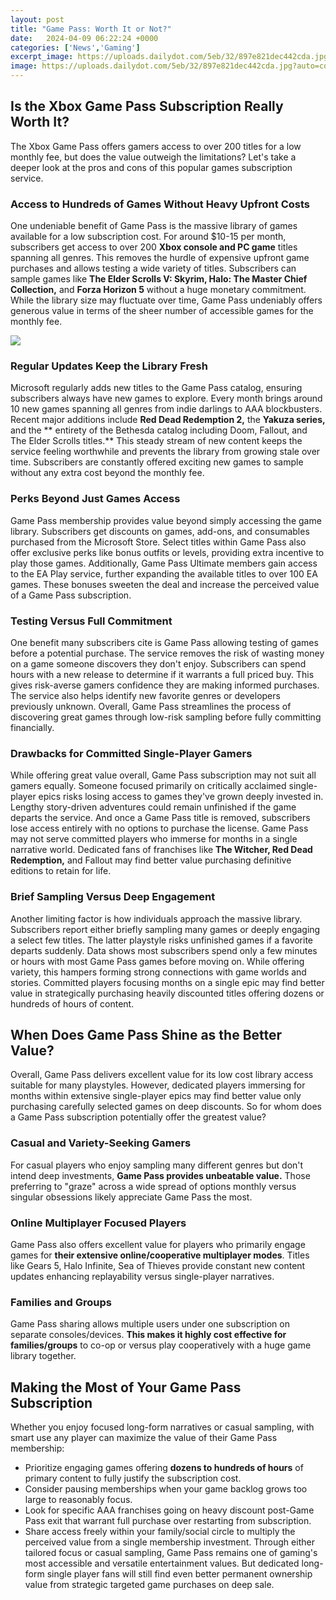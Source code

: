 ```yaml
---
layout: post
title: "Game Pass: Worth It or Not?"
date:   2024-04-09 06:22:24 +0000
categories: ['News','Gaming']
excerpt_image: https://uploads.dailydot.com/5eb/32/897e821dec442cda.jpg?auto=compress&amp;fm=pjpg
image: https://uploads.dailydot.com/5eb/32/897e821dec442cda.jpg?auto=compress&amp;fm=pjpg
---
```


## Is the Xbox Game Pass Subscription Really Worth It?
The Xbox Game Pass offers gamers access to over 200 titles for a low monthly fee, but does the value outweigh the limitations? Let's take a deeper look at the pros and cons of this popular games subscription service.
### **Access to Hundreds of Games Without Heavy Upfront Costs** 
One undeniable benefit of Game Pass is the massive library of games available for a low subscription cost. For around $10-15 per month, subscribers get access to over 200 **Xbox console and PC game** titles spanning all genres. This removes the hurdle of expensive upfront game purchases and allows testing a wide variety of titles. Subscribers can sample games like **The Elder Scrolls V: Skyrim, Halo: The Master Chief Collection,** and **Forza Horizon 5** without a huge monetary commitment. While the library size may fluctuate over time, Game Pass undeniably offers generous value in terms of the sheer number of accessible games for the monthly fee.

![](https://i.ytimg.com/vi/cNQSlWU8ZIk/maxresdefault.jpg)
### **Regular Updates Keep the Library Fresh**
Microsoft regularly adds new titles to the Game Pass catalog, ensuring subscribers always have new games to explore. Every month brings around 10 new games spanning all genres from indie darlings to AAA blockbusters. Recent major additions include **Red Dead Redemption 2,** the **Yakuza series,** and the ** entirety of the Bethesda catalog including Doom, Fallout, and The Elder Scrolls titles.** This steady stream of new content keeps the service feeling worthwhile and prevents the library from growing stale over time. Subscribers are constantly offered exciting new games to sample without any extra cost beyond the monthly fee.
### **Perks Beyond Just Games Access** 
Game Pass membership provides value beyond simply accessing the game library. Subscribers get discounts on games, add-ons, and consumables purchased from the Microsoft Store. Select titles within Game Pass also offer exclusive perks like bonus outfits or levels, providing extra incentive to play those games. Additionally, Game Pass Ultimate members gain access to the EA Play service, further expanding the available titles to over 100 EA games. These bonuses sweeten the deal and increase the perceived value of a Game Pass subscription. 
### **Testing Versus Full Commitment**
One benefit many subscribers cite is Game Pass allowing testing of games before a potential purchase. The service removes the risk of wasting money on a game someone discovers they don't enjoy. Subscribers can spend hours with a new release to determine if it warrants a full priced buy. This gives risk-averse gamers confidence they are making informed purchases. The service also helps identify new favorite genres or developers previously unknown. Overall, Game Pass streamlines the process of discovering great games through low-risk sampling before fully committing financially.
### **Drawbacks for Committed Single-Player Gamers** 
While offering great value overall, Game Pass subscription may not suit all gamers equally. Someone focused primarily on critically acclaimed single-player epics risks losing access to games they've grown deeply invested in. Lengthy story-driven adventures could remain unfinished if the game departs the service. And once a Game Pass title is removed, subscribers lose access entirely with no options to purchase the license. Game Pass may not serve committed players who immerse for months in a single narrative world. Dedicated fans of franchises like **The Witcher, Red Dead Redemption,** and Fallout may find better value purchasing definitive editions to retain for life. 
### **Brief Sampling Versus Deep Engagement** 
Another limiting factor is how individuals approach the massive library. Subscribers report either briefly sampling many games or deeply engaging a select few titles. The latter playstyle risks unfinished games if a favorite departs suddenly. Data shows most subscribers spend only a few minutes or hours with most Game Pass games before moving on. While offering variety, this hampers forming strong connections with game worlds and stories. Committed players focusing months on a single epic may find better value in strategically purchasing heavily discounted titles offering dozens or hundreds of hours of content.
## When Does Game Pass Shine as the Better Value?
Overall, Game Pass delivers excellent value for its low cost library access suitable for many playstyles. However, dedicated players immersing for months within extensive single-player epics may find better value only purchasing carefully selected games on deep discounts. So for whom does a Game Pass subscription potentially offer the greatest value?
### **Casual and Variety-Seeking Gamers** 
For casual players who enjoy sampling many different genres but don't intend deep investments, **Game Pass provides unbeatable value.** Those preferring to "graze" across a wide spread of options monthly versus singular obsessions likely appreciate Game Pass the most.
### **Online Multiplayer Focused Players** 
Game Pass also offers excellent value for players who primarily engage games for **their extensive online/cooperative multiplayer modes**. Titles like Gears 5, Halo Infinite, Sea of Thieves provide constant new content updates enhancing replayability versus single-player narratives. 
### **Families and Groups** 
Game Pass sharing allows multiple users under one subscription on separate consoles/devices. **This makes it highly cost effective for families/groups** to co-op or versus play cooperatively with a huge game library together. 
## Making the Most of Your Game Pass Subscription 
Whether you enjoy focused long-form narratives or casual sampling, with smart use any player can maximize the value of their Game Pass membership:
- Prioritize engaging games offering **dozens to hundreds of hours** of primary content to fully justify the subscription cost. 
- Consider pausing memberships when your game backlog grows too large to reasonably focus. 
- Look for specific AAA franchises going on heavy discount post-Game Pass exit that warrant full purchase over restarting from subscription.
- Share access freely within your family/social circle to multiply the perceived value from a single membership investment.
Through either tailored focus or casual sampling, Game Pass remains one of gaming's most accessible and versatile entertainment values. But dedicated long-form single player fans will still find even better permanent ownership value from strategic targeted game purchases on deep sale.